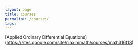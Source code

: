 ```yaml
---
layout: page
title: Courses
permalink: /courses/
tags: 
---
```


[Applied Ordinary Differential Equations]
(https://sites.google.com/site/maximmath/courses/math316f18)
